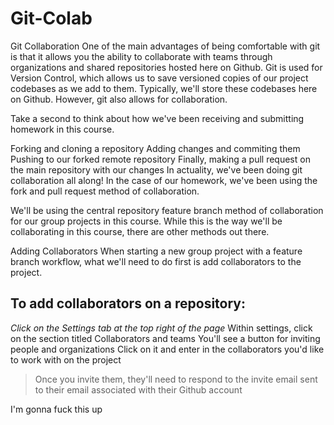 # Git-Colab

Git Collaboration
One of the main advantages of being comfortable with git is that it allows you the ability to collaborate with teams through organizations and shared repositories hosted here on Github. Git is used for Version Control, which allows us to save versioned copies of our project codebases as we add to them. Typically, we'll store these codebases here on Github. However, git also allows for collaboration.

Take a second to think about how we've been receiving and submitting homework in this course.

Forking and cloning a repository
Adding changes and commiting them
Pushing to our forked remote repository
Finally, making a pull request on the main repository with our changes
In actuality, we've been doing git collaboration all along! In the case of our homework, we've been using the fork and pull request method of collaboration.


We'll be using the central repository feature branch method of collaboration for our group projects in this course. While this is the way we'll be collaborating in this course, there are other methods out there.


Adding Collaborators
When starting a new group project with a feature branch workflow, what we'll need to do first is add collaborators to the project.

## To add collaborators on a repository:

*Click on the Settings tab at the top right of the page*
Within settings, click on the section titled Collaborators and teams
You'll see a button for inviting people and organizations
Click on it and enter in the collaborators you'd like to work with on the project

> Once you invite them, they'll need to respond to the invite email sent to their email associated with their Github account

I'm gonna fuck this up
